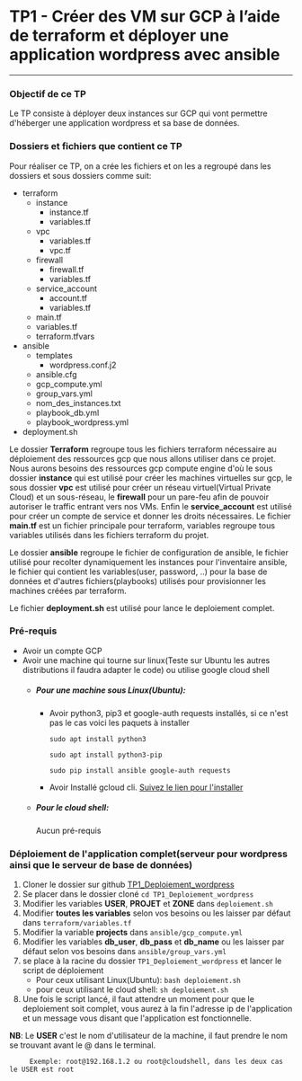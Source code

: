 # TP1 - Créer des VM sur GCP à l’aide de terraform et déployer une application wordpress avec ansible
----------------------------------------------------------------------------------------------------------
### Objectif de ce TP
Le TP consiste à déployer deux instances sur GCP qui vont permettre d'héberger une application wordpress et sa base de données.
### Dossiers et fichiers que contient ce TP
Pour réaliser ce TP, on a crée les fichiers et on les a regroupé dans les dossiers et sous dossiers comme suit:
- terraform
	- instance
		- instance.tf
		- variables.tf
	- vpc
		- variables.tf
		- vpc.tf
	- firewall
		- firewall.tf
		- variables.tf
	- service_account
		- account.tf
		- variables.tf
	- main.tf
	- variables.tf
	- terraform.tfvars
- ansible
	- templates
 		- wordpress.conf.j2 
	- ansible.cfg
	- gcp_compute.yml
	- group_vars.yml
	- nom_des_instances.txt
	- playbook_db.yml 
	- playbook_wordpress.yml
 - deployment.sh

Le dossier **Terraform** regroupe tous les fichiers terraform nécessaire au déploiement des ressources gcp que nous allons utiliser dans ce projet.
Nous aurons besoins des ressources gcp compute engine d'où le sous dossier **instance** qui est utilisé pour créer les machines virtuelles sur gcp, le sous dossier **vpc** est utilisé pour créer un réseau virtuel(Virtual Private Cloud) et un sous-réseau, le **firewall** pour un pare-feu afin de pouvoir autoriser le traffic entrant vers nos VMs.
Enfin le **service_account** est utilisé pour créer un compte de service et donner les droits nécessaires.
Le fichier **main.tf** est un fichier principale pour terraform, variables regroupe tous variables utilisés dans les fichiers terraform du projet.

Le dossier **ansible** regroupe le fichier de configuration de ansible, le fichier utilisé pour recolter dynamiquement les instances pour l'inventaire ansible, le fichier qui contient les variables(user, password, ..) pour la base de données et d'autres fichiers(playbooks) utilisés pour provisionner les machines créées par terraform.

Le fichier **deployment.sh** est utilisé pour lance le deploiement complet.
### Pré-requis
- Avoir un compte GCP
- Avoir une machine qui tourne sur linux(Teste sur Ubuntu les autres distributions il faudra adapter le code) ou utilise google cloud shell
	- ##### Pour une machine sous Linux(Ubuntu):
		- Avoir python3, pip3 et google-auth requests installés, si ce n'est pas le cas voici les paquets à installer
  
    		`sudo apt install python3`
    
    		`sudo apt install python3-pip`
    
    		`sudo pip install ansible google-auth requests`
      -  Avoir Installé gcloud cli. [Suivez le lien pour l'installer](https://cloud.google.com/sdk/docs/install?hl=fr#linux)
     - ##### Pour le cloud shell:
       Aucun pré-requis
### Déploiement de l'application complet(serveur pour wordpress ainsi que le serveur de base de données)
1. Cloner le dossier sur github [TP1_Deploiement_wordpress](https://github.com/Herve-NAHIMANA/TP1_Deploiement_Wordpress.git)
2. Se placer dans le dossier cloné `cd TP1_Deploiement_wordpress`   
3. Modifier les variables **USER**, **PROJET** et **ZONE** dans `deploiement.sh`
4. Modifier **toutes les variables** selon vos besoins ou les laisser par défaut dans `terraform/variables.tf`
5. Modifier la variable **projects** dans `ansible/gcp_compute.yml`
6. Modifier les variables **db_user**, **db_pass** et **db_name** ou les laisser par défaut selon vos besoins dans `ansible/group_vars.yml`
7. se place à la racine du dossier `TP1_Deploiement_wordpress` et lancer le script de déploiement
	- Pour ceux utilisant Linux(Ubuntu):
		`bash deploiement.sh`
	- pour ceux utilisant le cloud shell:
		`sh deploiement.sh`
8. Une fois le script lancé, il faut attendre un moment pour que le deploiement soit complet, vous aurez à la fin l'adresse ip de l'application et un message vous 
   disant que l'application est fonctionnelle.


**NB**: Le **USER** c'est le nom d'utilisateur de la machine, il faut prendre le nom se trouvant avant le @ dans le terminal.
	
         Exemple: root@192.168.1.2 ou root@cloudshell, dans les deux cas le USER est root
